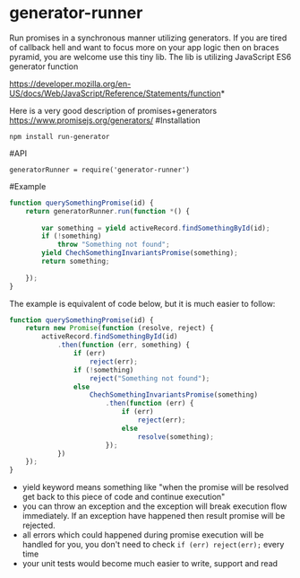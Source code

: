 # generator-runner
Run promises in a synchronous manner utilizing generators.
If you are tired of callback hell and want to focus more on your app logic then on braces pyramid, you are welcome use this tiny lib. The lib is utilizing JavaScript ES6 generator function

https://developer.mozilla.org/en-US/docs/Web/JavaScript/Reference/Statements/function*

Here is a very good description of promises+generators https://www.promisejs.org/generators/
#Installation
```
npm install run-generator
```

#API
```
generatorRunner = require('generator-runner')
```

#Example
``` javascript
function querySomethingPromise(id) {
    return generatorRunner.run(function *() {
    
        var something = yield activeRecord.findSomethingById(id);
        if (!something)
            throw "Something not found";
        yield ChechSomethingInvariantsPromise(something);  
        return something;
        
    });
}
```

The example is equivalent of code below, but it is much easier to follow:
``` javascript
function querySomethingPromise(id) {
    return new Promise(function (resolve, reject) {
        activeRecord.findSomethingById(id)
            .then(function (err, something) {
                if (err)
                    reject(err);
                if (!something)
                    reject("Something not found");
                else
                    ChechSomethingInvariantsPromise(something)
                        .then(function (err) {
                            if (err)
                                reject(err);
                            else
                                resolve(something);
                        });
            })
    });
}
```
- yield keyword means something like "when the promise will be resolved get back to this piece of code and continue execution"
- you can throw an exception and the exception will break execution flow immediately. If an exception have happened then result promise will be rejected.
- all errors which could happened during promise execution will be handled for you, you don't need to check  `if (err) reject(err);` every time
- your unit tests would become much easier to write, support and read
